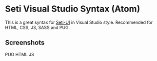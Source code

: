 # Seti Visual Studio Syntax (Atom)

This is a great syntax for [Seti-UI](https://atom.io/themes/seti-ui) in Visual Studio style.
Recommended for HTML, CSS, JS, SASS and PUG.

Screenshots
-------------
PUG
HTML
JS
